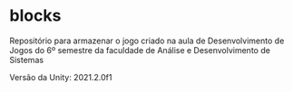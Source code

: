 # blocks
Repositório para armazenar o jogo criado na aula de Desenvolvimento de Jogos do 6º semestre da faculdade de Análise e Desenvolvimento de Sistemas

Versão da Unity: 2021.2.0f1
